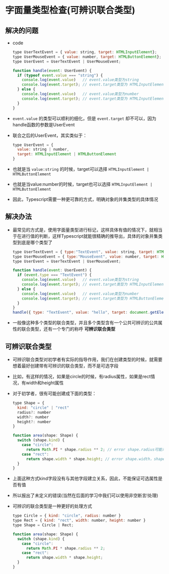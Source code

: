 # 字面量类型检查(可辨识联合类型)

## 解决的问题

+ code

  ```js
  type UserTextEvent = { value: string, target: HTMLInputElement};
  type UserMouseEvent = { value: number, target: HTMLButtonElement};
  type UserEvent = UserTextEvent | UserMouseEvent;

  function handle(event: UserEvent) {
    if (typeof event.value === "string") {
      console.log(event.value)   // event.value类型为string
      console.log(event.target); // event.target类型为 HTMLInputElement | HTMLButtonElement
    } else {
      console.log(event.value)   // event.value类型为number
      console.log(event.target); // event.target类型为 HTMLInputElement | HTMLButtonElement
    }
  }
  ```

+ `event.value` 的类型可以顺利的细化，但是 `event.target` 却不可以，因为handle函数的参数是UserEvent
+ 联合之后的UserEvent，其实类似于：

  ```js
  type UserEvent = {
    value: string | number,
    target: HTMLInputElement | HTMLButtonElement
  }
  ```

+ 也就是当 `value:string` 的时候，target可以选择 `HTMLInputElement | HTMLButtonElement`

+ 也就是当value:number的时候，target也可以选择 `HTMLInputElement | HTMLButtonElement`

+ 因此，Typescript需要一种更可靠的方式，明确对象的并集类型的具体情况

## 解决办法

+ 最常见的方式是，使用字面量类型进行标记，这样具体有值的情况下，就相当于在进行值的判断，这样Typescript就能很精确的推导出，具体的对象并集类型到底是哪个类型了

  ```js
  type UserTextEvent = { type:"TextEvent", value: string, target: HTMLInputElement};
  type UserMouseEvent = { type:"MouseEvent", value: number, target: HTMLButtonElement};
  type UserEvent = UserTextEvent | UserMouseEvent;

  function handle(event: UserEvent) {
    if (event.type === "TextEvent") {
      console.log(event.value)   // event.value类型为string
      console.log(event.target); // event.target类型为 HTMLInputElement
    } else {
      console.log(event.value)   // event.value类型为number
      console.log(event.target); // event.target类型为 HTMLButtonElement
    }
  }
  handle({ type: "TextEvent", value: "hello", target: document.getElementsByTagName("input")[0] });
  ```

+ 一般像这种多个类型的联合类型，并且多个类型含有一个公共可辨识的公共属性的联合类型，还有一个专门的称呼 **可辨识联合类型**

## 可辨识联合类型

+ 可辨识联合类型对初学者有实际的指导作用，我们在创建类型的时候，就需要想着最好创建带有可辨识的联合类型，而不是可选字段

+ 比如，有这样的情况，如果是circle的时候，有radius属性，如果是rect情况，有width和height属性
+ 对于初学者，很有可能创建成下面的类型：

  ```js
  type Shape = {
    kind: "circle" | "rect"
    radius?: number
    width?: number
    height?: number
  }

  function area(shape: Shape) {
    switch (shape.kind) {
      case "circle":
        return Math.PI * shape.radius ** 2; // error shape.radius可能未定义
      case "rect":
        return shape.width * shape.height; // error shape.width，shape.height可能未定义
    }
  }
  ```

+ 上面这种方式kind字段没有与其他字段建立关系，因此，不能保证可选属性是否有值
+ 所以报出了未定义的错误(当然在后面的学习中我们可以使用非空断言!处理)

+ 可辨识的联合类型是一种更好的处理方式

  ```js
  type Circle = { kind: "circle", radius: number }
  type Rect = { kind: "rect", width: number, height: number }
  type Shape = Circle | Rect;

  function area(shape: Shape) {
    switch (shape.kind) {
      case "circle":
        return Math.PI * shape.radius ** 2;
      case "rect":
        return shape.width * shape.height;
    }
  }
  ```
